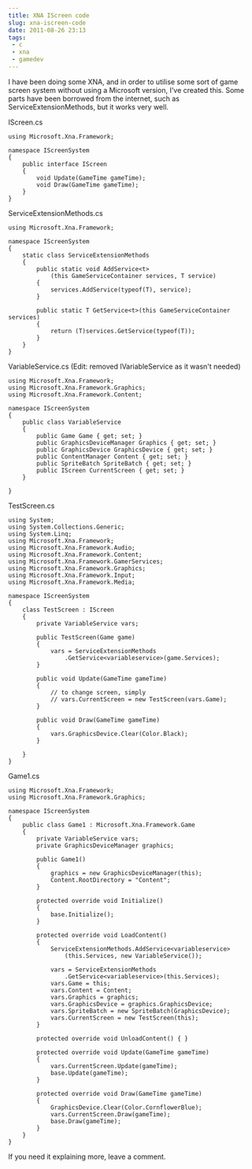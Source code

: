 ---title: XNA IScreen codeslug: xna-iscreen-codedate: 2011-08-26 23:13tags:  - c - xna - gamedev---I have been doing some XNA, and in order to utilise some sort of game screen system without using a Microsoft version, I've created this. Some parts have been borrowed from the internet, such as ServiceExtensionMethods, but it works very well.

IScreen.cs

	using Microsoft.Xna.Framework;
	 
	namespace IScreenSystem
	{
	    public interface IScreen
	    {
	        void Update(GameTime gameTime);
	        void Draw(GameTime gameTime);
	    }
	}

ServiceExtensionMethods.cs

    using Microsoft.Xna.Framework;
     
    namespace IScreenSystem
    {
        static class ServiceExtensionMethods
        {
            public static void AddService<t>
                (this GameServiceContainer services, T service)
            {
                services.AddService(typeof(T), service);
            }
     
            public static T GetService<t>(this GameServiceContainer services)
            {
                return (T)services.GetService(typeof(T));
            }
        }
    }

VariableService.cs (Edit: removed IVariableService as it wasn't needed)

    using Microsoft.Xna.Framework;
    using Microsoft.Xna.Framework.Graphics;
    using Microsoft.Xna.Framework.Content;
     
    namespace IScreenSystem
    {
        public class VariableService
        {
            public Game Game { get; set; }
            public GraphicsDeviceManager Graphics { get; set; }
            public GraphicsDevice GraphicsDevice { get; set; }
            public ContentManager Content { get; set; }
            public SpriteBatch SpriteBatch { get; set; }
            public IScreen CurrentScreen { get; set; }
        }
     
    }

TestScreen.cs

    using System;
    using System.Collections.Generic;
    using System.Linq;
    using Microsoft.Xna.Framework;
    using Microsoft.Xna.Framework.Audio;
    using Microsoft.Xna.Framework.Content;
    using Microsoft.Xna.Framework.GamerServices;
    using Microsoft.Xna.Framework.Graphics;
    using Microsoft.Xna.Framework.Input;
    using Microsoft.Xna.Framework.Media;
     
    namespace IScreenSystem
    {
        class TestScreen : IScreen
        {
            private VariableService vars;
     
            public TestScreen(Game game)
            {
                vars = ServiceExtensionMethods
                    .GetService<variableservice>(game.Services);
            }
     
            public void Update(GameTime gameTime)
            {
                // to change screen, simply
                // vars.CurrentScreen = new TestScreen(vars.Game);
            }
     
            public void Draw(GameTime gameTime)
            {
                vars.GraphicsDevice.Clear(Color.Black);
            }
     
        }
    }

Game1.cs

    using Microsoft.Xna.Framework;
    using Microsoft.Xna.Framework.Graphics;
     
    namespace IScreenSystem
    {
        public class Game1 : Microsoft.Xna.Framework.Game
        {
            private VariableService vars;
            private GraphicsDeviceManager graphics;
             
            public Game1()
            {
                graphics = new GraphicsDeviceManager(this);
                Content.RootDirectory = "Content";
            }
     
            protected override void Initialize()
            {
                base.Initialize();
            }
     
            protected override void LoadContent()
            {
                ServiceExtensionMethods.AddService<variableservice>
                    (this.Services, new VariableService());
                 
                vars = ServiceExtensionMethods
                    .GetService<variableservice>(this.Services);
                vars.Game = this;
                vars.Content = Content;
                vars.Graphics = graphics;
                vars.GraphicsDevice = graphics.GraphicsDevice;
                vars.SpriteBatch = new SpriteBatch(GraphicsDevice);
                vars.CurrentScreen = new TestScreen(this);            
            }
     
            protected override void UnloadContent() { }
     
            protected override void Update(GameTime gameTime)
            {            
                vars.CurrentScreen.Update(gameTime);
                base.Update(gameTime);
            }
     
            protected override void Draw(GameTime gameTime)
            {
                GraphicsDevice.Clear(Color.CornflowerBlue);
                vars.CurrentScreen.Draw(gameTime);
                base.Draw(gameTime);
            }
        }
    }

If you need it explaining more, leave a comment.